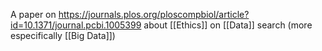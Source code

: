 A paper on https://journals.plos.org/ploscompbiol/article?id=10.1371/journal.pcbi.1005399 about [[Ethics]] on [[Data]] search (more especifically [[Big Data]])

